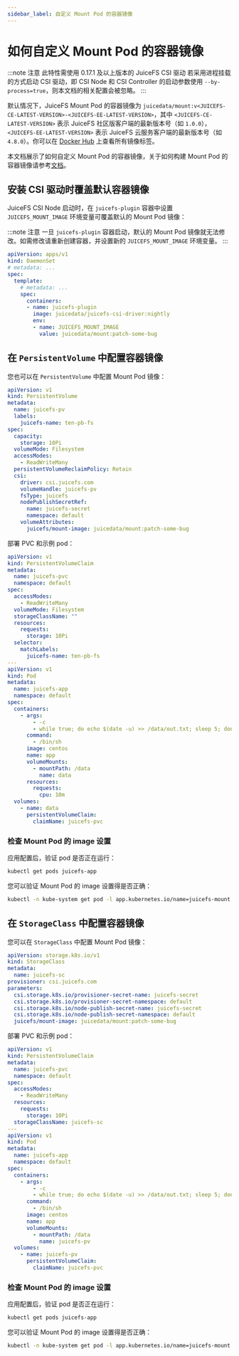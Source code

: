 ```yaml
---
sidebar_label: 自定义 Mount Pod 的容器镜像
---
```


# 如何自定义 Mount Pod 的容器镜像

:::note 注意
此特性需使用 0.17.1 及以上版本的 JuiceFS CSI 驱动
若采用进程挂载的方式启动 CSI 驱动，即 CSI Node 和 CSI Controller 的启动参数使用 `--by-process=true`，则本文档的相关配置会被忽略。
:::

默认情况下，JuiceFS Mount Pod 的容器镜像为 `juicedata/mount:v<JUICEFS-CE-LATEST-VERSION>-<JUICEFS-EE-LATEST-VERSION>`，其中 `<JUICEFS-CE-LATEST-VERSION>` 表示 JuiceFS 社区版客户端的最新版本号（如 `1.0.0`），`<JUICEFS-EE-LATEST-VERSION>` 表示 JuiceFS 云服务客户端的最新版本号（如 `4.8.0`）。你可以在 [Docker Hub](https://hub.docker.com/r/juicedata/mount/tags) 上查看所有镜像标签。

本文档展示了如何自定义 Mount Pod 的容器镜像，关于如何构建 Mount Pod 的容器镜像请参考[文档](../development/build-juicefs-image.md#构建-juicefs-mount-pod-的容器镜像)。

## 安装 CSI 驱动时覆盖默认容器镜像

JuiceFS CSI Node 启动时，在 `juicefs-plugin` 容器中设置 `JUICEFS_MOUNT_IMAGE` 环境变量可覆盖默认的 Mount Pod 镜像：

:::note 注意
一旦 `juicefs-plugin` 容器启动，默认的 Mount Pod 镜像就无法修改。如需修改请重新创建容器，并设置新的 `JUICEFS_MOUNT_IMAGE` 环境变量。
:::

```yaml {12-13}
apiVersion: apps/v1
kind: DaemonSet
# metadata: ...
spec:
  template:
    # metadata: ...
    spec:
      containers:
      - name: juicefs-plugin
        image: juicedata/juicefs-csi-driver:nightly
        env:
        - name: JUICEFS_MOUNT_IMAGE
          value: juicedata/mount:patch-some-bug
```

## 在 `PersistentVolume` 中配置容器镜像

您也可以在 `PersistentVolume` 中配置 Mount Pod 镜像：

```yaml {22}
apiVersion: v1
kind: PersistentVolume
metadata:
  name: juicefs-pv
  labels:
    juicefs-name: ten-pb-fs
spec:
  capacity:
    storage: 10Pi
  volumeMode: Filesystem
  accessModes:
    - ReadWriteMany
  persistentVolumeReclaimPolicy: Retain
  csi:
    driver: csi.juicefs.com
    volumeHandle: juicefs-pv
    fsType: juicefs
    nodePublishSecretRef:
      name: juicefs-secret
      namespace: default
    volumeAttributes:
      juicefs/mount-image: juicedata/mount:patch-some-bug
```

部署 PVC 和示例 pod：

```yaml
apiVersion: v1
kind: PersistentVolumeClaim
metadata:
  name: juicefs-pvc
  namespace: default
spec:
  accessModes:
    - ReadWriteMany
  volumeMode: Filesystem
  storageClassName: ""
  resources:
    requests:
      storage: 10Pi
  selector:
    matchLabels:
      juicefs-name: ten-pb-fs
---
apiVersion: v1
kind: Pod
metadata:
  name: juicefs-app
  namespace: default
spec:
  containers:
    - args:
        - -c
        - while true; do echo $(date -u) >> /data/out.txt; sleep 5; done
      command:
        - /bin/sh
      image: centos
      name: app
      volumeMounts:
        - mountPath: /data
          name: data
      resources:
        requests:
          cpu: 10m
  volumes:
    - name: data
      persistentVolumeClaim:
        claimName: juicefs-pvc
```

### 检查 Mount Pod 的 image 设置

应用配置后，验证 pod 是否正在运行：

```sh
kubectl get pods juicefs-app
```

您可以验证 Mount Pod 的 image 设置得是否正确：

```sh
kubectl -n kube-system get pod -l app.kubernetes.io/name=juicefs-mount -o yaml | grep 'image: '
```

## 在 `StorageClass` 中配置容器镜像

您可以在 `StorageClass` 中配置 Mount Pod 镜像：

```yaml {11}
apiVersion: storage.k8s.io/v1
kind: StorageClass
metadata:
  name: juicefs-sc
provisioner: csi.juicefs.com
parameters:
  csi.storage.k8s.io/provisioner-secret-name: juicefs-secret
  csi.storage.k8s.io/provisioner-secret-namespace: default
  csi.storage.k8s.io/node-publish-secret-name: juicefs-secret
  csi.storage.k8s.io/node-publish-secret-namespace: default
  juicefs/mount-image: juicedata/mount:patch-some-bug
```

部署 PVC 和示例 pod：

```yaml
apiVersion: v1
kind: PersistentVolumeClaim
metadata:
  name: juicefs-pvc
  namespace: default
spec:
  accessModes:
    - ReadWriteMany
  resources:
    requests:
      storage: 10Pi
  storageClassName: juicefs-sc
---
apiVersion: v1
kind: Pod
metadata:
  name: juicefs-app
  namespace: default
spec:
  containers:
    - args:
        - -c
        - while true; do echo $(date -u) >> /data/out.txt; sleep 5; done
      command:
        - /bin/sh
      image: centos
      name: app
      volumeMounts:
        - mountPath: /data
          name: juicefs-pv
  volumes:
    - name: juicefs-pv
      persistentVolumeClaim:
        claimName: juicefs-pvc
```

### 检查 Mount Pod 的 image 设置

应用配置后，验证 pod 是否正在运行：

```sh
kubectl get pods juicefs-app
```

您可以验证 Mount Pod 的 image 设置得是否正确：

```sh
kubectl -n kube-system get pod -l app.kubernetes.io/name=juicefs-mount -o yaml | grep 'image: '
```
